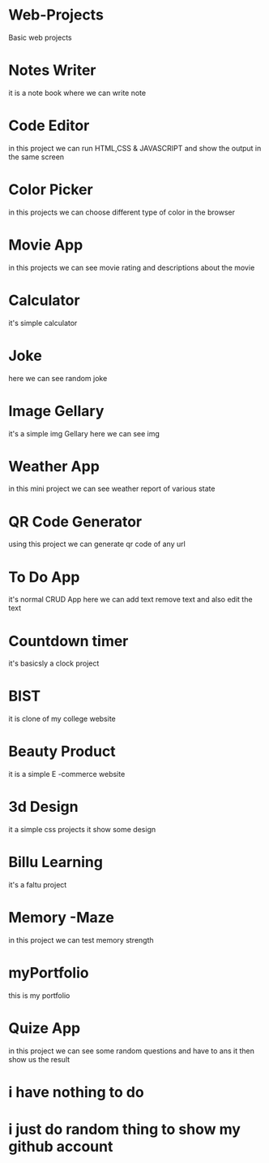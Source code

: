 # Web-Projects
Basic web projects
# Notes Writer 
it is a note book where we can write note 
# Code Editor
in this project we can run HTML,CSS & JAVASCRIPT and show the output in the same screen
# Color Picker 
in this projects we can choose different type of color in the browser
# Movie App
in this projects we can see movie rating and descriptions about the movie
# Calculator 
it's simple calculator 
# Joke 
here we can see random joke 
# Image Gellary
it's a simple img Gellary here we can see img
# Weather App
in this mini project we can see weather report of various state 
# QR Code Generator 
using this project we can generate qr code of any url 
# To Do App
it's normal CRUD App here we can add text remove text and also edit the text 
# Countdown timer 
it's basicsly a clock project 
# BIST
it is clone of my college website
# Beauty Product 
it is a simple E -commerce website
# 3d Design 
it a simple css projects it show some design 
# Billu Learning 
it's a faltu project
# Memory -Maze
in this project we can test memory strength
# myPortfolio
this is my portfolio
# Quize App
in this project we can see some random questions and have to ans it then show us the result
# i have nothing to do 
# i just do random thing to show my github account 

